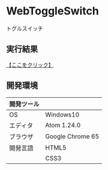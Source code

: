 # WebToggleSwitch
トグルスイッチ

## 実行結果
[【ここをクリック】](https://xekid78.github.io/WebToggleSwitch/)
  
## 開発環境
| 開発ツール |  |
|:-|:-|
| OS | Windows10 |
| エディタ | Atom 1.24.0 |
| ブラウザ | Google Chrome 65 |
| 開発言語 | HTML5 |
| | CSS3 |
